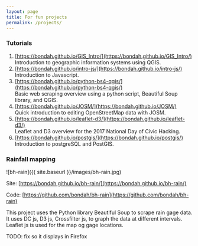 ```yaml
---
layout: page
title: For fun projects
permalink: /projects/
---
```


### Tutorials
1. [https://bondah.github.io/GIS_Intro/](https://bondah.github.io/GIS_Intro/)  
   Introduction to geographic information systems using QGIS.
2. [https://bondah.github.io/intro-js/](https://bondah.github.io/intro-js/)  
   Introduction to Javascript.
3. [https://bondah.github.io/python-bs4-qgis/](https://bondah.github.io/python-bs4-qgis/)  
   Basic web scraping overview using a python script, Beautiful Soup library, and QGIS.
4. [https://bondah.github.io/JOSM/](https://bondah.github.io/JOSM/)  
   Quick introduction to editing OpenStreetMap data with JOSM.
5. [https://bondah.github.io/leaflet-d3/](https://bondah.github.io/leaflet-d3/)  
   Leaflet and D3 overview for the 2017 National Day of Civic Hacking.
6. [https://bondah.github.io/postgis/](https://bondah.github.io/postgis/)  
   Introduction to postgreSQL and PostGIS.

### Rainfall mapping

![bh-rain]({{ site.baseurl }}/images/bh-rain.jpg)

Site: [https://bondah.github.io/bh-rain/](https://bondah.github.io/bh-rain/)

Code: [https://github.com/bondah/bh-rain](https://github.com/bondah/bh-rain)

This project uses the Python library Beautiful Soup to scrape rain gage data. It uses DC js, D3 js, Crossfilter js, to graph the data at different intervals. Leaflet js is used for the map og gage locations.

TODO: fix so it displays in Firefox

